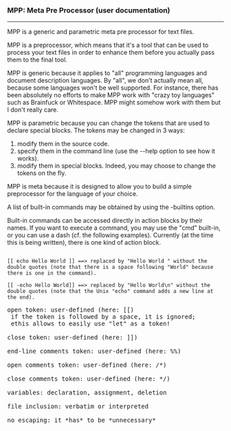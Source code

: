 ### MPP: Meta Pre Processor (user documentation)
-------------------------------------------------------------------

MPP is a generic and parametric meta pre processor for text files.

MPP is a preprocessor, which means that it's a tool that can be used to process your text files in order to enhance them before you actually pass them to the final tool.

MPP is generic because it applies to "all" programming languages and document description languages.
By "all", we don't actually mean all, because some languages won't be well supported. For instance, there has been absolutely no efforts to make MPP work with "crazy toy languages" such as Brainfuck or Whitespace. MPP might somehow work with them but I don't really care.

MPP is parametric because you can change the tokens that are used to declare special blocks. The tokens may be changed in 3 ways: 
1. modify them in the source code.
2. specify them in the command line (use the --help option to see how it works).
3. modify them in special blocks. Indeed, you may choose to change the tokens on the fly.

MPP is meta because it is designed to allow you to build a simple preprocessor for the language of your choice.

A list of built-in commands may be obtained by using the -builtins option.

Built-in commands can be accessed directly in action blocks by their names. If you want to execute a command, you may use the "cmd" built-in, or you can use a dash (cf. the following examples).
Currently (at the time this is being written), there is one kind of action block. 

<code>
[[ echo Hello World ]] ==> replaced by "Hello World " without the double quotes (note that there is a space following "World" because there is one in the command).
</code>

<code>
[[ -echo Hello World]] ==> replaced by "Hello World\n" without the double quotes (note that the Unix "echo" command adds a new line at the end).
</code>

<pre>
open token: user-defined (here: [[)
 if the token is followed by a space, it is ignored; 
 ethis allows to easily use "let" as a token!

close token: user-defined (here: ]])

end-line comments token: user-defined (here: %%)

open comments token: user-defined (here: /*)

close comments token: user-defined (here: */)

variables: declaration, assignment, deletion

file inclusion: verbatim or interpreted

no escaping: it *has* to be *unnecessary*
</pre>
